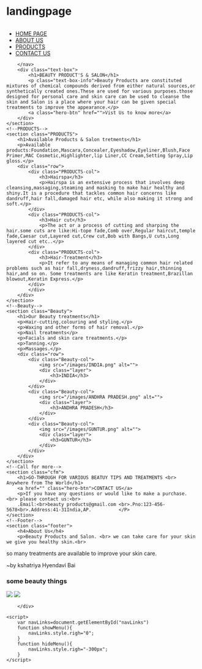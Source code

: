 # landingpage
<!DOCTYPE html>
<html lang="en">
<head>
    <meta charset="UTF-8">
    <meta http-equiv="X-UA-Compatible" content="IE=edge">
    <meta name="viewport" content="width=device-width, initial-scale=1.0">
    <link rel="stylesheet" href="css/styles.css">
    <link rel="stylesheet" href="https://cdnjs.cloudflare.com/ajax/libs/font-awesome/4.7.0/css/font-awesome.min.css">
    <title>BEAUTY PRODUCTS & SALON website design</title>
</head>
<body>
    <section class="header">
        <nav>
            <a href="index.htm"><img src="images/logo.png" alt="" srcset=""></a>
            <div class="nav-links" id="navLinks">
                <i class="fa fa-times" onclick="hideMenu()"></i>
                <ul>
                    <li><a href="">HOME PAGE</a></li>
                    <li><a href="">ABOUT US</a></li>
                    <li><a href="">PRODUCTS</a></li>
                    <li><a href="">CONTACT US</a></li>
                </ul>
            </div>
            <i class="fa fa-bars" onclick="showMenu()"></i>

        </nav>
        <div class="text-box">
            <h1>BEAUTY PRODUCT'S & SALON</h1>
            <p class="text-box-info">Beauty Products are constituted mixtures of chemical compounds derived from either natural sources,or synthetically created ones.These are used for various purposes.those designed for personal care and skin care can be used to cleanse the skin and Salon is a place where your hair can be given special treatments to improve the appearance.</p>
            <a class="hero-btn" href="">Vist Us to know more</a>
        </div>
    </section>
    <!--PRODUCTS-->
    <section class="PRODUCTS">
        <h1>Available Products & Salon tretments</h1>
        <p>Available products:Foundation,Mascara,Concealer,Eyeshadow,Eyeliner,Blush,Face Primer,MAC Cosmetic,Highlighter,lip Liner,CC Cream,Setting Spray,Lip gloss.</p>
        <div class="row">
            <div class="PRODUCTS-col">
                <h3>Hairspa</h3>
                <p>Hairspa is an extensive process that involves deep cleansing,massaging,steaming and masking to make hair healthy and shiny.It is a procedure that tackles common hair concerns like dandruff,hair fall,damaged hair etc, while also making it strong and soft.</p>
            </div>
            <div class="PRODUCTS-col">
                <h3>Hair cut</h3>
                <p>The act or a process of cutting and sharping the hair.some cuts are like:Hi-tope fade,Comb over,Regular haircut,temple fade,Caesar cut,Layered cut,Crew cut,Bob with Bangs,U cuts,Long layered cut etc..</p>
            </div>
            <div class="PRODUCTS-col">
                <h3>Hair-Treatment</h3>
                <p>It refer to any means of managing common hair related problems such as hair fall,dryness,dandruff,frizzy hair,thinning hair,and so on. Some treatments are like Keratin treatment,Brazillan blowout,Keratin Express.</p>
            </div>
            </div>
        </div>
    </section>
    <!--Beauty-->
    <section class="Beauty">
        <h1>Our Beauty treatments</h1>
        <p>Hair-cutting,colouring and styling.</p>
        <p>Waxing and other forms of hair removal.</p>
        <p>Nail treatments</p>
        <p>Facials and skin care treatments.</p>
        <p>Tanning.</p>
        <p>Massages.</p>
        <div class="row">
            <div class="Beauty-col">
                <img src="/images/INDIA.png" alt="">
                <div class="layer">
                    <h3>INDIA</h3>
                </div>
            </div>
            <div class="Beauty-col">
                <img src="/images/ANDHRA PRADESH.png" alt="">
                <div class="layer">
                    <h3>ANDHRA PRADESH</h3>
                </div>
            </div>
            <div class="Beauty-col">
                <img src="/images/GUNTUR.png" alt="">
                <div class="layer">
                    <h3>GUNTUR</h3>
                </div>
            </div>
        </div>
    </section>
    <!--Call for more-->
    <section class="cfm">
        <h1>GO-THROUGH FOR VARIOUS BEATUY TIPS AND TREATMENTS <br> Anywhere from The World</h1>
        <a href="" class="hero-btn">CONTACT US</a>
        <p>If you have any questions or would like to make a purchase. <br> please contact us:<br>
        .Email:<br>beauty products@gmail.com <br>.Pno:123-456-5678<br>.Address:41-31India,AP.          </P>
    </section>
    <!--Footer-->
    <section class="footer">
        <h4>About Us</h4>
        <p>Beauty Products and Salon. <br> we can take care for your skin we give you healthy skin.<br>
so many treatments are available to improve your skin care. </P>
            <p>~by kshatriya Hyendavi Bai</p>
        </div>
        <div class="pic">
          <!DOCTYPE html>
<html>
    <head>
       <title>Display image</title>
    </head>
<body>
<H1>some beauty things</H1>
<p>
<img src="C:\Users\DELL\Downloads\20230609_112756.jpg" >
<img src="C:\Users\DELL\Downloads\20230609_112852.jpg">
</p> 
</p>
</p>
</body>
</html>
    
        </div>
<!--Javscript for Toggle Menu-->
    <script>
        var navLinks=document.getElementById("navLinks")
        function showMenu(){
            navLinks.style.righ="0";
        }
        function hideMenu(){
            navLinks.style.righ="-300px";
        }
    </script>
</body>
</html>
